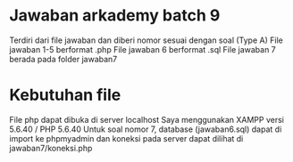 # Jawaban arkademy batch 9
Terdiri dari file jawaban dan diberi nomor sesuai dengan soal (Type A)
File jawaban 1-5 berformat .php
File jawaban 6 berformat .sql
File jawaban 7 berada pada folder jawaban7

# Kebutuhan file
File php dapat dibuka di server localhost
Saya menggunakan XAMPP versi 5.6.40 / PHP 5.6.40
Untuk soal nomor 7, database (jawaban6.sql) dapat di import ke phpmyadmin dan koneksi pada server dapat dilihat di jawaban7/koneksi.php
